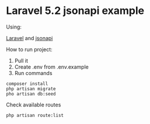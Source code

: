 # Laravel 5.2 jsonapi example

Using:

[Laravel](http://laravel.com/) and 
[jsonapi](http://jsonapi.org/)

How to run project:

1. Pull it
2. Create .env from .env.example
3. Run commands
```
composer install
php artisan migrate
pho artisan db:seed
```

Check available routes
```
php artisan route:list
```
